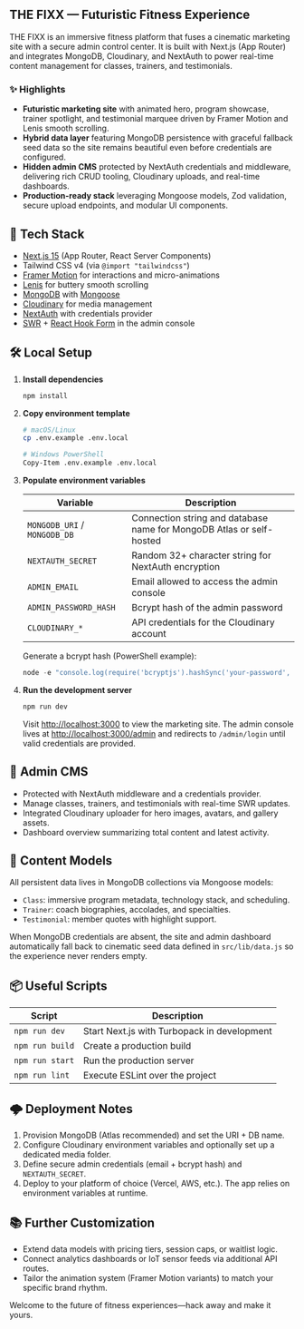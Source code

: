 ## THE FIXX — Futuristic Fitness Experience

THE FIXX is an immersive fitness platform that fuses a cinematic marketing site with a secure admin control center. It is built with Next.js (App Router) and integrates MongoDB, Cloudinary, and NextAuth to power real-time content management for classes, trainers, and testimonials.

### ✨ Highlights

- **Futuristic marketing site** with animated hero, program showcase, trainer spotlight, and testimonial marquee driven by Framer Motion and Lenis smooth scrolling.
- **Hybrid data layer** featuring MongoDB persistence with graceful fallback seed data so the site remains beautiful even before credentials are configured.
- **Hidden admin CMS** protected by NextAuth credentials and middleware, delivering rich CRUD tooling, Cloudinary uploads, and real-time dashboards.
- **Production-ready stack** leveraging Mongoose models, Zod validation, secure upload endpoints, and modular UI components.

## 🚀 Tech Stack

- [Next.js 15](https://nextjs.org/) (App Router, React Server Components)
- Tailwind CSS v4 (via `@import "tailwindcss"`)
- [Framer Motion](https://www.framer.com/motion/) for interactions and micro-animations
- [Lenis](https://lenis.studiofreight.com/) for buttery smooth scrolling
- [MongoDB](https://www.mongodb.com/) with [Mongoose](https://mongoosejs.com/)
- [Cloudinary](https://cloudinary.com/) for media management
- [NextAuth](https://next-auth.js.org/) with credentials provider
- [SWR](https://swr.vercel.app/) + [React Hook Form](https://react-hook-form.com/) in the admin console

## 🛠️ Local Setup

1. **Install dependencies**

   ```bash
   npm install
   ```

2. **Copy environment template**

   ```bash
   # macOS/Linux
   cp .env.example .env.local

   # Windows PowerShell
   Copy-Item .env.example .env.local
   ```

3. **Populate environment variables**

   | Variable                     | Description                                                          |
   | ---------------------------- | -------------------------------------------------------------------- |
   | `MONGODB_URI` / `MONGODB_DB` | Connection string and database name for MongoDB Atlas or self-hosted |
   | `NEXTAUTH_SECRET`            | Random 32+ character string for NextAuth encryption                  |
   | `ADMIN_EMAIL`                | Email allowed to access the admin console                            |
   | `ADMIN_PASSWORD_HASH`        | Bcrypt hash of the admin password                                    |
   | `CLOUDINARY_*`               | API credentials for the Cloudinary account                           |

   Generate a bcrypt hash (PowerShell example):

   ```powershell
   node -e "console.log(require('bcryptjs').hashSync('your-password', 12))"
   ```

4. **Run the development server**

   ```bash
   npm run dev
   ```

   Visit [http://localhost:3000](http://localhost:3000) to view the marketing site. The admin console lives at [http://localhost:3000/admin](http://localhost:3000/admin) and redirects to `/admin/login` until valid credentials are provided.

## 🔐 Admin CMS

- Protected with NextAuth middleware and a credentials provider.
- Manage classes, trainers, and testimonials with real-time SWR updates.
- Integrated Cloudinary uploader for hero images, avatars, and gallery assets.
- Dashboard overview summarizing total content and latest activity.

## 🧩 Content Models

All persistent data lives in MongoDB collections via Mongoose models:

- `Class`: immersive program metadata, technology stack, and scheduling.
- `Trainer`: coach biographies, accolades, and specialties.
- `Testimonial`: member quotes with highlight support.

When MongoDB credentials are absent, the site and admin dashboard automatically fall back to cinematic seed data defined in `src/lib/data.js` so the experience never renders empty.

## 📦 Useful Scripts

| Script          | Description                                 |
| --------------- | ------------------------------------------- |
| `npm run dev`   | Start Next.js with Turbopack in development |
| `npm run build` | Create a production build                   |
| `npm run start` | Run the production server                   |
| `npm run lint`  | Execute ESLint over the project             |

## 🌩️ Deployment Notes

1. Provision MongoDB (Atlas recommended) and set the URI + DB name.
2. Configure Cloudinary environment variables and optionally set up a dedicated media folder.
3. Define secure admin credentials (email + bcrypt hash) and `NEXTAUTH_SECRET`.
4. Deploy to your platform of choice (Vercel, AWS, etc.). The app relies on environment variables at runtime.

## 📚 Further Customization

- Extend data models with pricing tiers, session caps, or waitlist logic.
- Connect analytics dashboards or IoT sensor feeds via additional API routes.
- Tailor the animation system (Framer Motion variants) to match your specific brand rhythm.

Welcome to the future of fitness experiences—hack away and make it yours.
